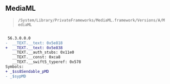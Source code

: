 ## MediaML

> `/System/Library/PrivateFrameworks/MediaML.framework/Versions/A/MediaML`

```diff

 56.3.0.0.0
-  __TEXT.__text: 0x5e818
+  __TEXT.__text: 0x5e838
   __TEXT.__auth_stubs: 0x11e0
   __TEXT.__const: 0xca8
   __TEXT.__swift5_typeref: 0x578
Symbols:
+ _$ss8Sendable_pMD
- _$sypMD

```
